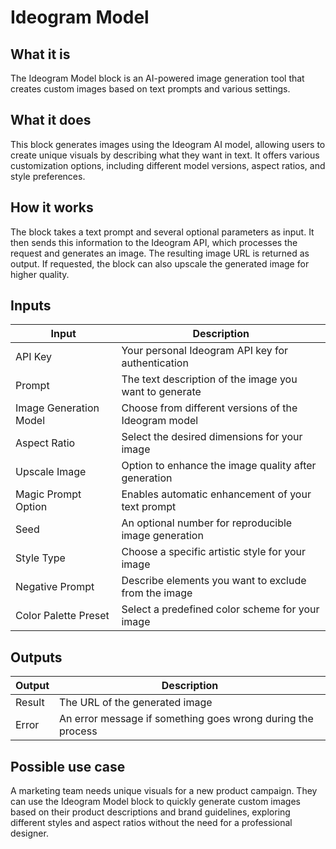 # Ideogram Model

## What it is
The Ideogram Model block is an AI-powered image generation tool that creates custom images based on text prompts and various settings.

## What it does
This block generates images using the Ideogram AI model, allowing users to create unique visuals by describing what they want in text. It offers various customization options, including different model versions, aspect ratios, and style preferences.

## How it works
The block takes a text prompt and several optional parameters as input. It then sends this information to the Ideogram API, which processes the request and generates an image. The resulting image URL is returned as output. If requested, the block can also upscale the generated image for higher quality.

## Inputs
| Input | Description |
|-------|-------------|
| API Key | Your personal Ideogram API key for authentication |
| Prompt | The text description of the image you want to generate |
| Image Generation Model | Choose from different versions of the Ideogram model |
| Aspect Ratio | Select the desired dimensions for your image |
| Upscale Image | Option to enhance the image quality after generation |
| Magic Prompt Option | Enables automatic enhancement of your text prompt |
| Seed | An optional number for reproducible image generation |
| Style Type | Choose a specific artistic style for your image |
| Negative Prompt | Describe elements you want to exclude from the image |
| Color Palette Preset | Select a predefined color scheme for your image |

## Outputs
| Output | Description |
|--------|-------------|
| Result | The URL of the generated image |
| Error | An error message if something goes wrong during the process |

## Possible use case
A marketing team needs unique visuals for a new product campaign. They can use the Ideogram Model block to quickly generate custom images based on their product descriptions and brand guidelines, exploring different styles and aspect ratios without the need for a professional designer.